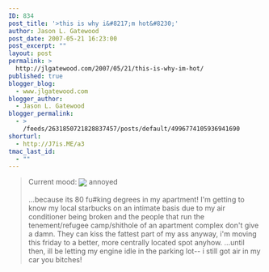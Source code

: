 ```yaml
---
ID: 834
post_title: '>this is why i&#8217;m hot&#8230;'
author: Jason L. Gatewood
post_date: 2007-05-21 16:23:00
post_excerpt: ""
layout: post
permalink: >
  http://jlgatewood.com/2007/05/21/this-is-why-im-hot/
published: true
blogger_blog:
  - www.jlgatewood.com
blogger_author:
  - Jason L. Gatewood
blogger_permalink:
  - >
    /feeds/2631850721828837457/posts/default/4996774105936941690
shorturl:
  - http://J7is.ME/a3
tmac_last_id:
  - ""
---
```

>Current mood: <img src="http://www.jlgatewood.com/wp-content/uploads/2010/10/annoyed.gif" align="absmiddle" /> annoyed<br /><br />...because its 80 fu#king degrees in my apartment! I'm getting to know my local starbucks on an intimate basis due to my air conditioner being broken and the people that run the tenement/refugee camp/shithole of an apartment complex don't give a damn. They can kiss the fattest part of my ass anyway, i'm moving this friday to a better, more centrally located spot anyhow. ...until then, ill be letting my engine idle in the parking lot-- i still got air in my car you bitches!